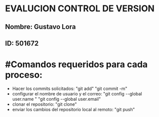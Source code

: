
# EVALUCION CONTROL DE VERSION

## Nombre: Gustavo Lora
## ID: 501672

# #Comandos requeridos para cada proceso:
- Hacer los commits solicitados: "git add" "git commit -m"
- configurar el nombre de usuario y el correo: "git config --global user.name " "git config --global user.email"
- clonar el repositorio: "git clone"
- enviar los cambios del repositorio local al remoto: "git push"
